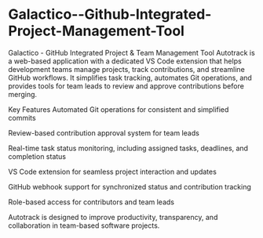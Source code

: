 # Galactico--Github-Integrated-Project-Management-Tool
Galactico - GitHub Integrated Project & Team Management Tool Autotrack is a web-based application with a dedicated VS Code extension that helps development teams manage projects, track contributions, and streamline GitHub workflows. It simplifies task tracking, automates Git operations, and provides tools for team leads to review and approve contributions before merging.

Key Features Automated Git operations for consistent and simplified commits

Review-based contribution approval system for team leads

Real-time task status monitoring, including assigned tasks, deadlines, and completion status

VS Code extension for seamless project interaction and updates

GitHub webhook support for synchronized status and contribution tracking

Role-based access for contributors and team leads

Autotrack is designed to improve productivity, transparency, and collaboration in team-based software projects.

